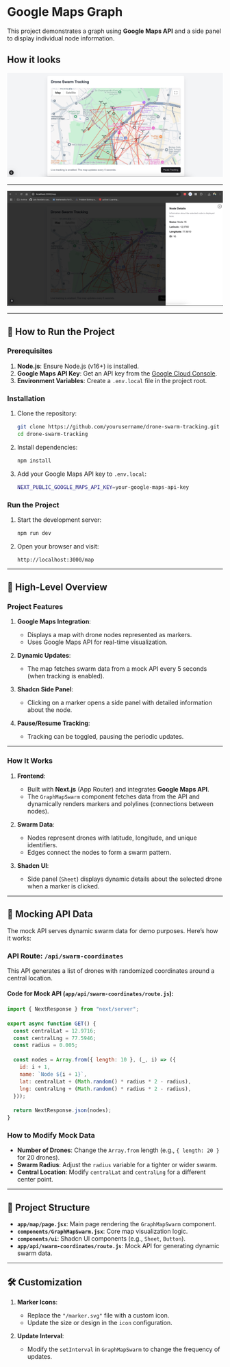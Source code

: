 # Google Maps Graph

This project demonstrates a graph using **Google Maps API** and a side panel to display individual node information.


## How it looks

![Map View](docs/images/map-view.png)

------

![Side Panel](docs/images/side-panel.png)

---


## 🚀 How to Run the Project

### Prerequisites

1. **Node.js**: Ensure Node.js (v16+) is installed.
2. **Google Maps API Key**: Get an API key from the [Google Cloud Console](https://console.cloud.google.com/).
3. **Environment Variables**: Create a `.env.local` file in the project root.

### Installation

1. Clone the repository:
   ```bash
   git clone https://github.com/yourusername/drone-swarm-tracking.git
   cd drone-swarm-tracking
   ```

2. Install dependencies:
   ```bash
   npm install
   ```

3. Add your Google Maps API key to `.env.local`:
   ```bash
   NEXT_PUBLIC_GOOGLE_MAPS_API_KEY=your-google-maps-api-key
   ```

### Run the Project

1. Start the development server:
   ```bash
   npm run dev
   ```

2. Open your browser and visit:
   ```
   http://localhost:3000/map
   ```

---

## 📝 High-Level Overview

### Project Features

1. **Google Maps Integration**:
   - Displays a map with drone nodes represented as markers.
   - Uses Google Maps API for real-time visualization.

2. **Dynamic Updates**:
   - The map fetches swarm data from a mock API every 5 seconds (when tracking is enabled).

3. **Shadcn Side Panel**:
   - Clicking on a marker opens a side panel with detailed information about the node.

4. **Pause/Resume Tracking**:
   - Tracking can be toggled, pausing the periodic updates.

---

### How It Works

1. **Frontend**:
   - Built with **Next.js** (App Router) and integrates **Google Maps API**.
   - The `GraphMapSwarm` component fetches data from the API and dynamically renders markers and polylines (connections between nodes).

2. **Swarm Data**:
   - Nodes represent drones with latitude, longitude, and unique identifiers.
   - Edges connect the nodes to form a swarm pattern.

3. **Shadcn UI**:
   - Side panel (`Sheet`) displays dynamic details about the selected drone when a marker is clicked.

---

## 🔧 Mocking API Data

The mock API serves dynamic swarm data for demo purposes. Here’s how it works:

### API Route: `/api/swarm-coordinates`

This API generates a list of drones with randomized coordinates around a central location.

#### Code for Mock API (`app/api/swarm-coordinates/route.js`):
```javascript
import { NextResponse } from "next/server";

export async function GET() {
  const centralLat = 12.9716;
  const centralLng = 77.5946;
  const radius = 0.005;

  const nodes = Array.from({ length: 10 }, (_, i) => ({
    id: i + 1,
    name: `Node ${i + 1}`,
    lat: centralLat + (Math.random() * radius * 2 - radius),
    lng: centralLng + (Math.random() * radius * 2 - radius),
  }));

  return NextResponse.json(nodes);
}
```

### How to Modify Mock Data
- **Number of Drones**: Change the `Array.from` length (e.g., `{ length: 20 }` for 20 drones).
- **Swarm Radius**: Adjust the `radius` variable for a tighter or wider swarm.
- **Central Location**: Modify `centralLat` and `centralLng` for a different center point.

---

## 🎨 Project Structure

- **`app/map/page.jsx`**: Main page rendering the `GraphMapSwarm` component.
- **`components/GraphMapSwarm.jsx`**: Core map visualization logic.
- **`components/ui`**: Shadcn UI components (e.g., `Sheet`, `Button`).
- **`app/api/swarm-coordinates/route.js`**: Mock API for generating dynamic swarm data.

---

## 🛠 Customization

1. **Marker Icons**:
   - Replace the `"/marker.svg"` file with a custom icon.
   - Update the size or design in the `icon` configuration.

2. **Update Interval**:
   - Modify the `setInterval` in `GraphMapSwarm` to change the frequency of updates.

